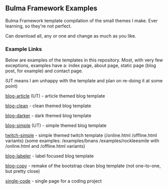 ## Bulma Framework Examples

Bulma Framework template compilation of the small themes I make. Ever learning, so they're not perfect.

Can download all, any or one and change as much as you like.

### Example Links

Below are examples of the templates in this repository. Most, with very few exceptions, examples have a: index page, about page, static page (blog post, for example) and contact page.

(UT means I am unhappy with the template and plan on re-doing it at some point)

[blog-article](https://plasticneko.github.io/bulma-blog-article/) (UT) - article themed blog template

[blog-clean](https://plasticneko.github.io/bulma-blog-clean/) - clean themed blog template

[blog-darker](https://plasticneko.github.io/bulma-blog-darker/) - dark themed blog template

[blog-simple](https://plasticneko.github.io/bulma-blog-simple/) (UT) - simple themed blog template

[twitch-simple](https://plasticneko.github.io/bulma-twitch-simple) - simple themed twitch template (/online.html /offline.html variants) (some examples: /examples/bnans /examples/rockleesmile with /online.html and /offline.html variants)

[blog-labeler](https://plasticneko.github.io/bulma-blog-labeler/) - label focused blog template

[blog-copy](https://plasticneko.github.io/bulma-blog-copy/) - remake of the bootstrap clean blog template (not one-to-one, but pretty close)

[single-code](https://plasticneko.github.io/bulma-single-code/) - single page for a coding project

